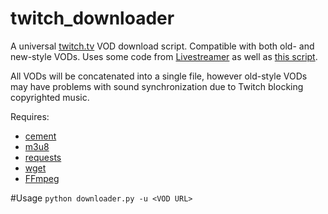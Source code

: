 # twitch_downloader
A universal [twitch.tv](http://www.twitch.tv) VOD download script. Compatible with both old- and new-style VODs. Uses some code from [Livestreamer](https://github.com/chrippa/livestreamer) as well as [this script](https://gist.github.com/EhsanKia/0330132521ee3c6caf7e). 

All VODs will be concatenated into a single file, however old-style VODs may have problems with sound synchronization due to Twitch blocking copyrighted music.

Requires:
- [cement](https://pypi.python.org/pypi/cement/2.4.0)
- [m3u8](https://github.com/ilyalissoboi/m3u8)
- [requests](https://pypi.python.org/pypi/requests)
- [wget](https://www.gnu.org/software/wget/)
- [FFmpeg](https://www.ffmpeg.org/)

#Usage
`python downloader.py -u <VOD URL>`

